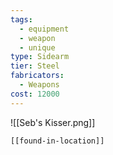 ```yaml
---
tags:
  - equipment
  - weapon
  - unique
type: Sidearm
tier: Steel
fabricators:
  - Weapons
cost: 12000
---
```

![[Seb's Kisser.png]]
```meta-bind-embed
[[found-in-location]]
```